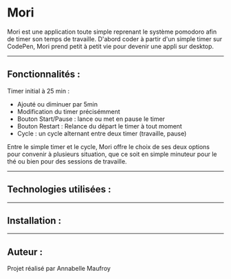 # Mori

Mori est une application toute simple reprenant le système pomodoro afin de timer son temps de travaille. D'abord coder à partir d'un simple timer sur CodePen, Mori prend petit à petit vie pour devenir une appli sur desktop.

___
## Fonctionnalités :

Timer initial à 25 min :
+ Ajouté ou diminuer par 5min
+ Modification du timer précisémment
+ Bouton Start/Pause : lance ou met en pause le timer
+ Bouton Restart : Relance du départ le timer à tout moment
+ Cycle : un cycle alternant entre deux timer (travaille, pause)

Entre le simple timer et le cycle, Mori offre le choix de ses deux options pour convenir à plusieurs situation, que ce soit en simple minuteur pour le thé ou bien pour des sessions de travaille.

___
## Technologies utilisées :

___
## Installation :


___
## Auteur :
Projet réalisé par Annabelle Maufroy
